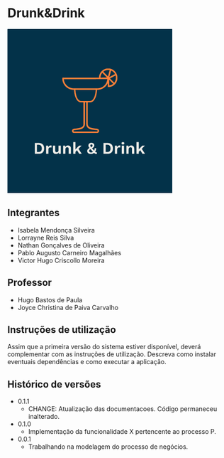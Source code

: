 # Drunk&Drink

![Diagrama de Entidade Relacionamento de Exemplo](/docs/logos/logo.png "Diagrama de Entidade Relacionamento")

## Integrantes

* Isabela Mendonça Silveira 
* Lorrayne Reis Silva
* Nathan Gonçalves de Oliveira
* Pablo Augusto Carneiro Magalhães
* Victor Hugo Criscollo Moreira

## Professor

* Hugo Bastos de Paula
* Joyce Christina de Paiva Carvalho

## Instruções de utilização

Assim que a primeira versão do sistema estiver disponível, deverá complementar com as instruções de utilização. Descreva como instalar eventuais dependências e como executar a aplicação.

## Histórico de versões

* 0.1.1
    * CHANGE: Atualização das documentacoes. Código permaneceu inalterado.
* 0.1.0
    * Implementação da funcionalidade X pertencente ao processo P.
* 0.0.1
    * Trabalhando na modelagem do processo de negócios.


